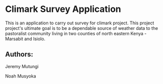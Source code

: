 # Climark Survey Application

This is an application to carry out survey for climark project. This project
project's ultimate goal is to be a dependable source of weather data to the
pastoralist community living in two counties of north eastern Kenya -Marsabit
and Isiolo.

## Authors:

Jeremy Mutungi

Noah Musyoka
